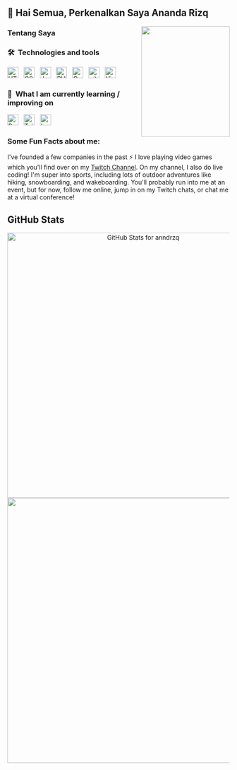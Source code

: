 ## 👋 Hai Semua, Perkenalkan Saya Ananda Rizq

<img align="right" width="200" height="250" src="https://camo.githubusercontent.com/62da68eb62b1e5f175f7d1f0191dd89a653d7908feb22d37d4a0ab07365d6791/68747470733a2f2f6d656469612e67697068792e636f6d2f6d656469612f4d3967624264396e6244724f5475314d71782f67697068792e676966"></a>

### Tentang Saya


<!-- ![2021-08-10 20-43-14 2021-08-10 20_45_32](https://user-images.githubusercontent.com/36594527/131284497-24a6db5f-d86d-4548-81cc-fa6aa186892c.gif) -->

### 🛠  Technologies and tools

<a name="learning-now"></a>

[<img src="https://img.shields.io/badge/HTML5-282C34?logo=html5&logoColor=E34F26" alt="HTML5 logo" title="HTML5" height="25" />][tech_tools_anchor]
&nbsp;
[<img src="https://img.shields.io/badge/CSS3-282C34?logo=css3&logoColor=1572B6" alt="CSS3 logo" title="CSS3" height="25" />][tech_tools_anchor]
&nbsp;
[<img src="https://img.shields.io/badge/JavaScript-282C34?logo=javascript&logoColor=F7DF1E" alt="JavaScript logo" title="JavaScript" height="25" />][tech_tools_anchor]
&nbsp;
[<img src="https://img.shields.io/badge/PHP-282C34?logo=php&logoColor=4D588E" alt="PHP logo" title="PHP" height="25" />][tech_tools_anchor]
&nbsp;
[<img src="https://img.shields.io/badge/CodeIgniter-282C34?logo=codeigniter&logoColor=F05032" alt="CodeIgniter logo" title="CodeIgniter" height="25" />][tech_tools_anchor]
&nbsp;
[<img src="https://img.shields.io/badge/GIT-282C34?logo=git&logoColor=F05032" alt="git logo" title="GIT" height="25" />][tech_tools_anchor]
&nbsp;
[<img src="https://img.shields.io/badge/VS%20Code-282C34?logo=visual-studio-code&logoColor=007ACC" alt="Visual Studio Code logo" title="Visual Studio Code" height="25" />][tech_tools_anchor]
&nbsp;

<a name="learning-next"></a>

### 📖  What I am currently learning / improving on

[<img src="https://img.shields.io/badge/React JS-282C34?logo=react&logoColor=61DAFB" alt="React logo" title="React" height="25" />][learning_now_anchor]
&nbsp;
[<img src="https://img.shields.io/badge/Tailwind%20CSS-282C34?logo=tailwind-css&logoColor=38B2AC" alt="Tailwind CSS logo" title="Tailwind CSS" height="25" />][learning_now_anchor]
&nbsp;
[<img src="https://img.shields.io/badge/Laravel-282C34?logo=laravel&logoColor=F05032" alt="Laravel logo" title="Laravel" height="25" />][learning_now_anchor]
&nbsp;


### Some Fun Facts about me:
I've founded a few companies in the past :zap: I love playing video games which you'll find over on my [Twitch Channel](http://twitch.tv/MishManners). On my channel, I also do live coding! I'm super into sports, including lots of outdoor adventures like hiking, snowboarding, and wakeboarding. You'll probably run into me at an event, but for now, follow me online, jump in on my Twitch chats, or chat me at a virtual conference!

## GitHub Stats

<p align="center"><img src="https://github-readme-stats.vercel.app/api?username=anndrzq&show_icons=true&include_all_commits=true&count_private=true&theme=jolly&layout=compact" alt="GitHub Stats for anndrzq" width="600"><img src="https://github-readme-streak-stats.herokuapp.com?user=anndrzq&theme=jolly" width="600"></p>

[tech_tools_anchor]: #bonjour--
[learning_now_anchor]: #learning-now
